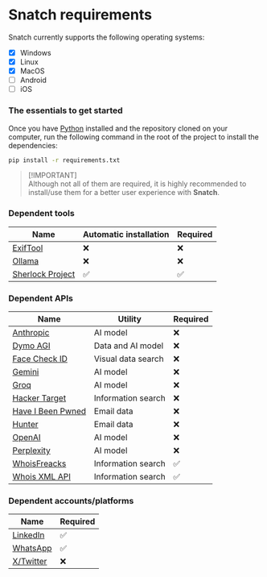 # Snatch requirements

Snatch currently supports the following operating systems:
 - [x] Windows
 - [x] Linux
 - [x] MacOS
 - [ ] Android
 - [ ] iOS

### The essentials to get started
Once you have [Python](https://www.python.org/) installed and the repository cloned on your computer, run the following command in the root of the project to install the dependencies:

```bash
pip install -r requirements.txt
```

> [!IMPORTANT]\
> Although not all of them are required, it is highly recommended to install/use them for a better user experience with **Snatch**.

### Dependent tools

| Name                                                          | Automatic installation  | Required |
|-------------------------------------------------------------- |-------------------------|----------|
| [ExifTool](https://exiftool.org/)                             | ❌                     | ❌       |
| [Ollama](https://ollama.com/)                                 | ❌                     | ❌       |
| [Sherlock Project](https://sherlockproject.xyz/)              | ✅                     | ✅       |

### Dependent APIs

| Name                                                 | Utility                | Required |
|------------------------------------------------------|------------------------|----------|
| [Anthropic](https://www.anthropic.com/)              | AI model               | ❌       |
| [Dymo AGI](https://dymo.tpeoficial.com/)             | Data and AI model      | ❌       |
| [Face Check ID](https://facecheck.id/)               | Visual data search     | ❌       |
| [Gemini](https://gemini.google.com/app)              | AI model               | ❌       |
| [Groq](https://console.groq.com/)                    | AI model               | ❌       |
| [Hacker Target](https://hackertarget.com/)           | Information search     | ❌       |
| [Have I Been Pwned](https://haveibeenpwned.com/)     | Email data             | ❌       |
| [Hunter](https://hunter.io/)                         | Email data             | ❌       |
| [OpenAI](https://openai.com/)                        | AI model               | ❌       |
| [Perplexity](https://perplexity.ai/)                 | AI model               | ❌       |
| [WhoisFreacks](https://whoisfreaks.com/)             | Information search     | ✅       |
| [Whois XML API](https://whoisxmlapi.com/)            | Information search     | ✅       |

### Dependent accounts/platforms

| Name                                                          | Required |
|---------------------------------------------------------------|----------|
| [LinkedIn](https://linkedin.com/)                             | ✅       |
| [WhatsApp](https://web.whatsapp.com/)                         | ✅       |
| [X/Twitter](https://x.com/)                                   | ❌       |